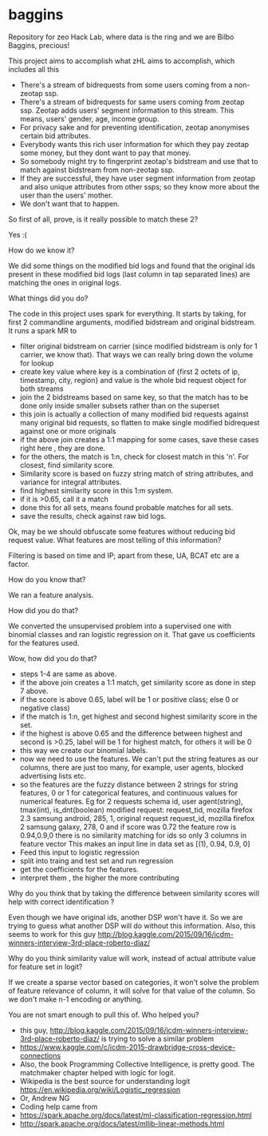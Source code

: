 # baggins
Repository for zeo Hack Lab, where data is the ring and we are Bilbo Baggins, precious! 

This project aims to accomplish what zHL aims to accomplish, which includes all this
- There's a stream of bidrequests from some users coming from a non-zeotap ssp.
- There's a stream of bidrequests for same users coming from zeotap ssp. Zeotap adds users' segment information to this stream. This means, users' gender, age, income group.
- For privacy sake and for preventing identification, zeotap anonymises certain bid attributes. 
- Everybody wants this rich user information for which they pay zeotap some money, but they dont want to pay that money.
- So somebody might try to fingerprint zeotap's bidstream and use that to match against bidstream from non-zeotap ssp.
- If they are successful, they have user segment information from zeotap and also unique attributes from other ssps; so they know more about the user than the users' mother.
- We don't want that to happen.

So first of all, prove, is it really possible to match these 2?

Yes :(

How do we know it?

We did some things on the modified bid logs and found that the original ids present in these modified bid logs (last column in tap separated lines) are matching the ones in original logs.


What things did you do?

The code in this project uses spark for everything. It starts by taking, for first 2 commandline arguments, modified bidstream and original bidstream. It runs a spark MR to
- filter original bidstream on carrier (since modified bidstream is only for 1 carrier, we know that). That ways we can really bring down the volume for lookup
- create key value where key is a combination of {first 2 octets of ip, timestamp, city, region} and value is the whole bid request object for both streams
- join the 2 bidstreams based on same key, so that the match has to be done only inside smaller subsets rather than on the superset 
- this join is actually a collection of many modified bid requests against many original bid requests, so flatten to make single modified bidrequest against one or more originals
- if the above join creates a 1:1 mapping for some cases, save these cases right here , they are done.
- for the others, the match is 1:n, check for closest match in this 'n'. For closest, find similarity score.
- Similarity score is based on fuzzy string match of string attributes, and variance for integral attributes.
- find highest similarity score in this 1:m system. 
- if it is >0.65, call it a match
- done this for all sets, means found probable matches for all sets. 
- save the results, check against raw bid logs.

Ok, may be we should obfuscate some features without reducing bid request value. What features are most telling of this information?

Filtering is based on time and IP; apart from these, UA, BCAT etc are a factor.

How do you know that?

We ran a feature analysis.

How did you do that?

We converted the unsupervised problem into a supervised one with binomial classes and ran logistic regression on it. That gave us coefficients for the features used. 

Wow, how did you do that?

- steps 1-4 are same as above.
- if the above join creates a 1:1 match, get similarity score as done in step 7 above.
- if the score is above 0.65, label will be 1 or positive class; else 0 or negative class)
- if the match is 1:n, get highest and second highest similarity score in the set.
- if the highest is above 0.65 and the difference between highest and second is >0.25, label will be 1 for highest match, for others it will be 0
- this way we create our binomial labels. 
- now we need to use the features. We can't put the string features as our columns, there are just too many, for example, user agents, blocked advertising lists etc. 
- so the features are the fuzzy distance between 2 strings for string features, 0 or 1 for categorical features, and continuous values for numerical features.
Eg
for 2 requests
schema
id, user agent(string), tmax(int), is_dnt(boolean)
modified request:
request_tid, mozilla firefox 2.3 samsung android, 285, 1, 
original request
request_id, mozilla firefox 2 samsung galaxy, 278, 0
and if score was 0.72
the feature row is
0.94,0.9,0 
there is no similarity matching for ids so only 3 columns in feature vector
This makes an input line in data set as
[(1), 0.94, 0.9, 0]
- Feed this input to logistic regression
- split into traing and test set and run regression
- get the coefficients for the features.
- interpret them , the higher the more contributing

Why do you think that by taking the difference between similarity scores will help with correct identification ?

Even though we have original ids, another DSP won't have it. So we are trying to guess what another DSP will do without this information. Also, this seems to work for this guy 
http://blog.kaggle.com/2015/09/16/icdm-winners-interview-3rd-place-roberto-diaz/

Why do you think similarity value will work, instead of actual attribute value for feature set in logit?

If we create a sparse vector based on categories, it won't solve the problem of feature relevance of column, it will solve for that value of the column. So we don't make n-1 encoding or anything.

You are not smart enough to pull this of. Who helped you?

- this guy, 
http://blog.kaggle.com/2015/09/16/icdm-winners-interview-3rd-place-roberto-diaz/
is trying to solve a similar problem
- https://www.kaggle.com/c/icdm-2015-drawbridge-cross-device-connections
- Also, the book Programming Collective Intelligence, is pretty good. The matchmaker chapter helped with logic for logit.
- Wikipedia is the best source for understanding logit
https://en.wikipedia.org/wiki/Logistic_regression
- Or, Andrew NG
- Coding help came from 
- https://spark.apache.org/docs/latest/ml-classification-regression.html
- http://spark.apache.org/docs/latest/mllib-linear-methods.html













